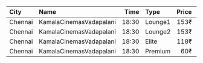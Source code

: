 | City    | Name                    |  Time | Type    | Price | Capacity | Booked |
| :------ | :---------------------- | ----: | :------ | ----: | -------: | -----: |
| Chennai | KamalaCinemasVadapalani | 18:30 | Lounge1 |  153₹ |       17 |      0 |
| Chennai | KamalaCinemasVadapalani | 18:30 | Lounge2 |  153₹ |       17 |      0 |
| Chennai | KamalaCinemasVadapalani | 18:30 | Elite   |  118₹ |      294 |    163 |
| Chennai | KamalaCinemasVadapalani | 18:30 | Premium |   60₹ |        5 |      1 |